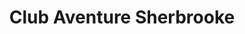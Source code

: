 ---
title: "Club Aventure Sherbrooke"
url: /sherbrooke/club-aventure-sherbrooke/
shop: travel agency
---